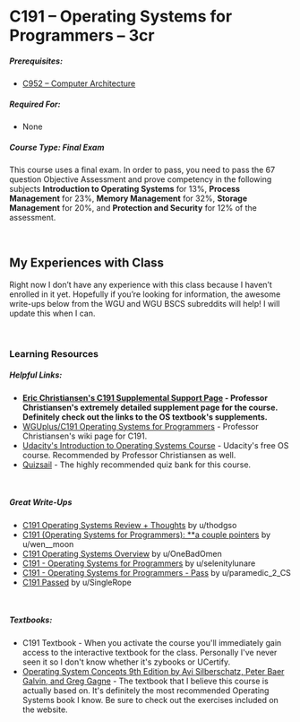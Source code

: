 # C191 – Operating Systems for Programmers – 3cr
<h5>Prerequisites:</h5>
<ul>
<li><a href="https://github.com/arancepete/WGU_BSCS/tree/main/C952/C952.md">C952 – Computer Architecture</a></li>
</ul>

<h5>Required For:</h5>
<ul>
<li>None</li>
</ul>

<h5><b>Course Type:</b> Final Exam</h5>
<p>This course uses a final exam. In order to pass, you need to pass the 67 question Objective Assessment and prove competency in the following subjects <b>Introduction to Operating Systems</b> for 13%, <b>Process Management</b> for 23%, <b>Memory Management</b> for 32%, <b>Storage Management</b> for 20%, and <b>Protection and Security</b> for 12% of the assessment.</p> 


<br />

<h2>My Experiences with Class</h2>
<p>Right now I don’t have any experience with this class because I haven’t enrolled in it yet. Hopefully if you’re looking for information, the awesome write-ups below from the WGU and WGU BSCS subreddits will help! I will update this when I can.</p>
<br />

<h3>Learning Resources</h3>

<h5>Helpful Links:</h5>
<ul>
  <li><b><a href="https://sites.google.com/wgu.edu/eric-christiansen/home/C191?authuser=0">Eric Christiansen's C191 Supplemental Support Page</a> - Professor Christiansen's extremely detailed supplement page for the course. Definitely check out the links to the OS textbook's supplements.</b></li>
    <li><a href="https://motleybytes.com/w/WGUplus/C191_Operating_Systems_for_Programmers">WGUplus/C191 Operating Systems for Programmers</a> - Professor Christiansen's wiki page for C191.</li>
  <li><a href="https://www.udacity.com/course/introduction-to-operating-systems--ud923">Udacity's Introduction to Operating Systems Course</a> - Udacity's free OS course. Recommended by Professor Christiansen as well.</li>
  <li><a href="https://www.quizsail.com/">Quizsail</a> - The highly recommended quiz bank for this course.</li>
</ul>

<br />

<h5>Great Write-Ups</h5>
<ul>
  <li><a href="https://www.reddit.com/r/WGU/comments/e332wc/c191_operating_systems_review_thoughts/">C191 Operating Systems Review + Thoughts</a> by u/thodgso</li>
  <li><a href="https://www.reddit.com/r/WGU_CompSci/comments/id06ia/c191_operating_systems_for_programmers_a_couple/">C191 (Operating Systems for Programmers): **a couple pointers</a> by u/wen__moon</li>
  <li><a href="https://www.reddit.com/r/WGU/comments/dbdo7t/c191_operating_systems_overview/">C191 Operating Systems Overview</a> by u/OneBadOmen</li>
  <li><a href="https://www.reddit.com/r/WGU_CompSci/comments/9jz05z/c191_operating_systems_for_programmers/">C191 - Operating Systems for Programmers</a> by u/selenitylunare</li>
  <li><a href="https://www.reddit.com/r/WGU_CompSci/comments/jiljos/c191_operating_systems_for_programmers_pass/">C191 - Operating Systems for Programmers - Pass</a> by u/paramedic_2_CS</li>
  <li><a href="https://www.reddit.com/r/WGU/comments/erwpdz/c191_passed/">C191 Passed</a> by u/SingleRope</li>
</ul>

<br />

<h5>Textbooks:</h5>
<ul>
  <li>C191 Textbook - When you activate the course you'll immediately gain access to the interactive textbook for the class. Personally I've never seen it so I don't know whether it's zybooks or UCertify.</li>
<li><a href="https://www.os-book.com/OS9/">Operating System Concepts 9th Edition by Avi Silberschatz, Peter Baer Galvin, and Greg Gagne</a> - The textbook that I believe this course is actually based on. It's definitely the most recommended Operating Systems book I know. Be sure to check out the exercises included on the website.</li>
</ul>
